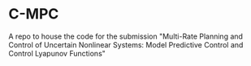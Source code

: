 # C-MPC
A repo to house the code for the submission "Multi-Rate Planning and Control of Uncertain Nonlinear Systems: Model Predictive Control and Control Lyapunov Functions"
